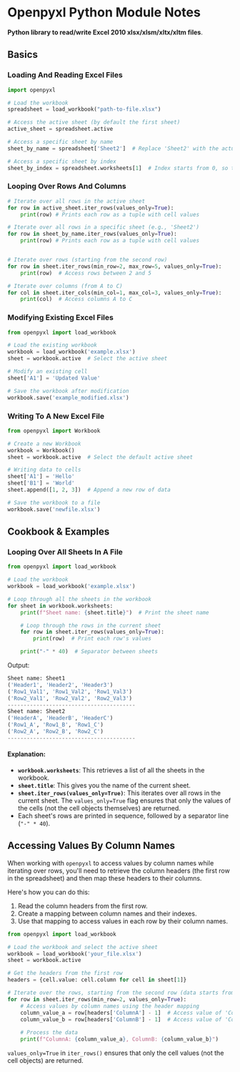 # Openpyxl Python Module Notes

**Python library to read/write Excel 2010 xlsx/xlsm/xltx/xltm files**.

## Basics
### Loading And Reading Excel Files

```python
import openpyxl

# Load the workbook
spreadsheet = load_workbook("path-to-file.xlsx")

# Access the active sheet (by default the first sheet)
active_sheet = spreadsheet.active

# Access a specific sheet by name
sheet_by_name = spreadsheet['Sheet2']  # Replace 'Sheet2' with the actual sheet name

# Access a specific sheet by index
sheet_by_index = spreadsheet.worksheets[1]  # Index starts from 0, so this is the second sheet

```

### Looping Over Rows And Columns

```python
# Iterate over all rows in the active sheet
for row in active_sheet.iter_rows(values_only=True):
    print(row) # Prints each row as a tuple with cell values

# Iterate over all rows in a specific sheet (e.g., 'Sheet2')
for row in sheet_by_name.iter_rows(values_only=True):
    print(row) # Prints each row as a tuple with cell values


# Iterate over rows (starting from the second row)
for row in sheet.iter_rows(min_row=2, max_row=5, values_only=True):
    print(row)  # Access rows between 2 and 5

# Iterate over columns (from A to C)
for col in sheet.iter_cols(min_col=1, max_col=3, values_only=True):
    print(col)  # Access columns A to C

```

### Modifying Existing Excel Files

```python
from openpyxl import load_workbook

# Load the existing workbook
workbook = load_workbook('example.xlsx')
sheet = workbook.active  # Select the active sheet

# Modify an existing cell
sheet['A1'] = 'Updated Value'

# Save the workbook after modification
workbook.save('example_modified.xlsx')
```

### Writing To A New Excel File

```python
from openpyxl import Workbook

# Create a new Workbook
workbook = Workbook()
sheet = workbook.active  # Select the default active sheet

# Writing data to cells
sheet['A1'] = 'Hello'
sheet['B1'] = 'World'
sheet.append([1, 2, 3])  # Append a new row of data

# Save the workbook to a file
workbook.save('newfile.xlsx')
```

## Cookbook & Examples

### Looping Over All Sheets In A File

```python
from openpyxl import load_workbook

# Load the workbook
workbook = load_workbook('example.xlsx')

# Loop through all the sheets in the workbook
for sheet in workbook.worksheets:
    print(f"Sheet name: {sheet.title}")  # Print the sheet name

    # Loop through the rows in the current sheet
    for row in sheet.iter_rows(values_only=True):
        print(row)  # Print each row's values

    print("-" * 40)  # Separator between sheets

```


Output:

```python
Sheet name: Sheet1
('Header1', 'Header2', 'Header3')
('Row1_Val1', 'Row1_Val2', 'Row1_Val3')
('Row2_Val1', 'Row2_Val2', 'Row2_Val3')
----------------------------------------
Sheet name: Sheet2
('HeaderA', 'HeaderB', 'HeaderC')
('Row1_A', 'Row1_B', 'Row1_C')
('Row2_A', 'Row2_B', 'Row2_C')
----------------------------------------
```
#### Explanation:

- **`workbook.worksheets`**: This retrieves a list of all the sheets in the workbook.
- **`sheet.title`**: This gives you the name of the current sheet.
- **`sheet.iter_rows(values_only=True)`**: This iterates over all rows in the current sheet. The `values_only=True` flag ensures that only the values of the cells (not the cell objects themselves) are returned.
- Each sheet's rows are printed in sequence, followed by a separator line (`"-" * 40`).
## Accessing Values By Column Names

When working with `openpyxl` to access values by column names while iterating over rows, you'll need to retrieve the column headers (the first row in the spreadsheet) and then map these headers to their columns.

Here's how you can do this:

1. Read the column headers from the first row.
2. Create a mapping between column names and their indexes.
3. Use that mapping to access values in each row by their column names.

```python
from openpyxl import load_workbook

# Load the workbook and select the active sheet
workbook = load_workbook('your_file.xlsx')
sheet = workbook.active

# Get the headers from the first row
headers = {cell.value: cell.column for cell in sheet[1]}

# Iterate over the rows, starting from the second row (data starts from row 2)
for row in sheet.iter_rows(min_row=2, values_only=True):
    # Access values by column names using the header mapping
    column_value_a = row[headers['ColumnA'] - 1]  # Access value of 'ColumnA'
    column_value_b = row[headers['ColumnB'] - 1]  # Access value of 'ColumnB'
    
    # Process the data
    print(f"ColumnA: {column_value_a}, ColumnB: {column_value_b}")

```

`values_only=True` in `iter_rows()` ensures that only the cell values (not the cell objects) are returned.
